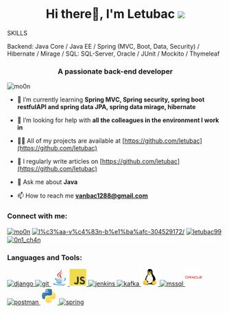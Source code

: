 <h1 align="center">Hi there👋, I'm Letubac <img height="40" src="https://emoji.gg/assets/emoji/7333-parrotdance.gif"></h1>
SKILLS

Backend: Java Core / Java EE / Spring (MVC, Boot, Data, Security) / Hibernate / Mirage / SQL: SQL-Server, Oracle / JUnit / Mockito / Thymeleaf
<h3 align="center">A passionate back-end developer</h3>

<p align="left"> <img src="https://komarev.com/ghpvc/?username=mo0n&label=Profile%20views&color=0e75b6&style=flat" alt="mo0n" /> </p>

- 🌱 I’m currently learning **Spring MVC, Spring security, spring boot restfulAPI and spring data JPA, spring data mirage, hibernate**

- 🤝 I’m looking for help with **all the colleagues in the environment I work in**

- 👨‍💻 All of my projects are available at [https://github.com/letubac](https://github.com/letubac)

- 📝 I regularly write articles on [https://github.com/letubac](https://github.com/letubac)

- 💬 Ask me about **Java**

- 📫 How to reach me **vanbac1288@gmail.com**

<h3 align="left">Connect with me:</h3>
<p align="left">
<a href="https://twitter.com/mo0n" target="blank"><img align="center" src="https://raw.githubusercontent.com/rahuldkjain/github-profile-readme-generator/master/src/images/icons/Social/twitter.svg" alt="mo0n" height="30" width="40" /></a>
<a href="https://linkedin.com/in/l%c3%aa-v%c4%83n-b%e1%ba%afc-304529172/" target="blank"><img align="center" src="https://raw.githubusercontent.com/rahuldkjain/github-profile-readme-generator/master/src/images/icons/Social/linked-in-alt.svg" alt="l%c3%aa-v%c4%83n-b%e1%ba%afc-304529172/" height="30" width="40" /></a>
<a href="https://fb.com/letubac99" target="blank"><img align="center" src="https://raw.githubusercontent.com/rahuldkjain/github-profile-readme-generator/master/src/images/icons/Social/facebook.svg" alt="letubac99" height="30" width="40" /></a>
<a href="https://instagram.com/0n1_ch4n" target="blank"><img align="center" src="https://raw.githubusercontent.com/rahuldkjain/github-profile-readme-generator/master/src/images/icons/Social/instagram.svg" alt="0n1_ch4n" height="30" width="40" /></a>
</p>

<h3 align="left">Languages and Tools:</h3>
<p align="left"> <a href="https://www.djangoproject.com/" target="_blank" rel="noreferrer"> <img src="https://cdn.worldvectorlogo.com/logos/django.svg" alt="django" width="40" height="40"/> </a> <a href="https://git-scm.com/" target="_blank" rel="noreferrer"> <img src="https://www.vectorlogo.zone/logos/git-scm/git-scm-icon.svg" alt="git" width="40" height="40"/> </a> <a href="https://www.java.com" target="_blank" rel="noreferrer"> <img src="https://raw.githubusercontent.com/devicons/devicon/master/icons/java/java-original.svg" alt="java" width="40" height="40"/> </a> <a href="https://developer.mozilla.org/en-US/docs/Web/JavaScript" target="_blank" rel="noreferrer"> <img src="https://raw.githubusercontent.com/devicons/devicon/master/icons/javascript/javascript-original.svg" alt="javascript" width="40" height="40"/> </a> <a href="https://www.jenkins.io" target="_blank" rel="noreferrer"> <img src="https://www.vectorlogo.zone/logos/jenkins/jenkins-icon.svg" alt="jenkins" width="40" height="40"/> </a> <a href="https://kafka.apache.org/" target="_blank" rel="noreferrer"> <img src="https://www.vectorlogo.zone/logos/apache_kafka/apache_kafka-icon.svg" alt="kafka" width="40" height="40"/> </a> <a href="https://www.linux.org/" target="_blank" rel="noreferrer"> <img src="https://raw.githubusercontent.com/devicons/devicon/master/icons/linux/linux-original.svg" alt="linux" width="40" height="40"/> </a> <a href="https://www.microsoft.com/en-us/sql-server" target="_blank" rel="noreferrer"> <img src="https://www.svgrepo.com/show/303229/microsoft-sql-server-logo.svg" alt="mssql" width="40" height="40"/> </a> <a href="https://www.oracle.com/" target="_blank" rel="noreferrer"> <img src="https://raw.githubusercontent.com/devicons/devicon/master/icons/oracle/oracle-original.svg" alt="oracle" width="40" height="40"/> </a> <a href="https://postman.com" target="_blank" rel="noreferrer"> <img src="https://www.vectorlogo.zone/logos/getpostman/getpostman-icon.svg" alt="postman" width="40" height="40"/> </a> <a href="https://www.python.org" target="_blank" rel="noreferrer"> <img src="https://raw.githubusercontent.com/devicons/devicon/master/icons/python/python-original.svg" alt="python" width="40" height="40"/> </a> <a href="https://spring.io/" target="_blank" rel="noreferrer"> <img src="https://www.vectorlogo.zone/logos/springio/springio-icon.svg" alt="spring" width="40" height="40"/> </a> </p>

